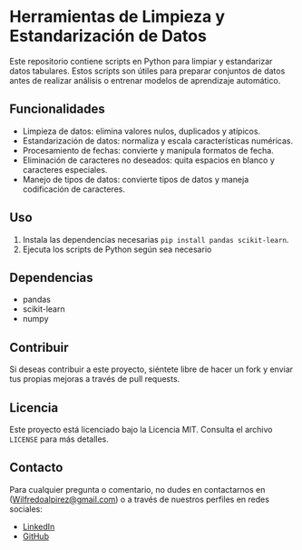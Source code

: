 # Herramientas de Limpieza y Estandarización de Datos

Este repositorio contiene scripts en Python para limpiar y estandarizar datos tabulares. Estos scripts son útiles para preparar conjuntos de datos antes de realizar análisis o entrenar modelos de aprendizaje automático.

## Funcionalidades

- Limpieza de datos: elimina valores nulos, duplicados y atípicos.
- Estandarización de datos: normaliza y escala características numéricas.
- Procesamiento de fechas: convierte y manipula formatos de fecha.
- Eliminación de caracteres no deseados: quita espacios en blanco y caracteres especiales.
- Manejo de tipos de datos: convierte tipos de datos y maneja codificación de caracteres.

## Uso


1. Instala las dependencias necesarias `pip install pandas scikit-learn`.
2. Ejecuta los scripts de Python según sea necesario

## Dependencias

- pandas
- scikit-learn
- numpy

## Contribuir

Si deseas contribuir a este proyecto, siéntete libre de hacer un fork y enviar tus propias mejoras a través de pull requests.

## Licencia

Este proyecto está licenciado bajo la Licencia MIT. Consulta el archivo `LICENSE` para más detalles.

## Contacto
Para cualquier pregunta o comentario, no dudes en contactarnos en (Wilfredoalpirez@gmail.com) o a través de nuestros perfiles en redes sociales:
- [LinkedIn](https://www.linkedin.com/in/wilfredo-alpirez-835210197/)
- [GitHub](https://github.com/Kuil502)
